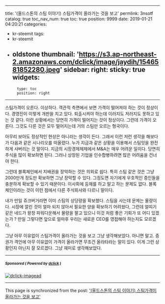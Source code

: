 
---
title: '(올드스톤의 스팀 이야기) 스팀가격이 올라가는 것을 보고'
permlink: 3nsotf
catalog: true
toc_nav_num: true
toc: true
position: 9999
date: 2019-01-21 04:20:21
categories:
- kr-steemit
tags:
- kr-steemit
- oldstone
thumbnail: 'https://s3.ap-northeast-2.amazonaws.com/dclick/image/jaydih/1546581852280.jpeg'
sidebar:
    right:
        sticky: true
widgets:
    -
        type: toc
        position: right
---


스팀가격이 오른다. 이상하다. 객관적 측면에서 보면 가격이 떨어져야 하는 것이 정상이다. 경영진이 이렇게 개판을 치고 있다. 퇴출시켜야 하는데 이러지도 저러지도 못하고 있는 것 같다. 이런 상황에서는 당연히 가격이 떨어지는 것이 정상이다. 그런데 가격이 오른다. 그것도 다른 것은 모두 떨어지는데 거의 스팀만 오르는 형국이다. 

아무리 보아도 정상적인 현상은 아니라는 생각이 든다.
그래서 이런 저런 생각을 해보다가 다음과 같은 시나리오를 떠올렸다.
누가 지금과 같은 상황을 이용해서 스팀잇을 완전하게 사버리는 것 말이다.
지금의 시장경제체제에서 M&A는 매우 어려운 일이다. 당연히 주식을 많이 확보하면 된다.
그러나 상장된 기업을 인수합병하려면 많은 어려움을 건너야 한다. 

그런데 블록체인에서 지배권을 장악하는 것은 의외로 쉽다.
특히 스팀 같은 것은 그냥 2000만개 정도만 확보하면 그냥 장악할 수 있다. 
그정도면 자기에게 우호적인 증인들을 충분하게 확보할 수 있기 때문이다.
이사회에 등재를 하고 말고 하는 문제도 없다. 블록체인이라는 것이 이런 점에서 다른 주식회사와 다르니 말이다. 

내가 만일 쥬크버거라면 이미 스팀의 상당량을 확보했다. 
스팀을 사는데 문제는 물량이다. 시장에 깔린 것이 얼마 되지 않아서 필요한 양을 확보하기 어려웠다,
그런데 얼띠기 같은 네드가 왕창 파워다운해서 물량을 팔고 있으니 이것 처럼 좋은 기회가 또 어디 있겠는가 ?
만일 그렇다면 앞으로 얼마후 우리는 새로운 CEO를 영접해야 하는지도 모르겠다.

그냥 아무 이유없이 스팀가격이 올라가는 것을 보고 그냥 생각해보았다. 
아니면 말고.
증권가 격언에 아무 이유없이 가격이 올라가면 무조건 올라타라는 말이 있다.
이게 그런 상황인지 아닌지 잘 모르겠다. 
그냥 재미로 생각해보았다. 

---

#####  <sub> **Sponsored ( Powered by [dclick](https://www.dclick.io) )** </sub>
[![dclick-imagead](https://s3.ap-northeast-2.amazonaws.com/dclick/image/jaydih/1546581852280.jpeg)](https://api.dclick.io/v1/c?x=eyJhbGciOiJIUzI1NiIsInR5cCI6IkpXVCJ9.eyJjIjoib2xkc3RvbmUiLCJzIjoiM25zb3RmIiwiYSI6WyJpLTEyMSJdLCJ1cmwiOiJodHRwczovL3N0ZWVtaXQuY29tL2tyL0BqYXlkaWgvLXNoYXJlMnN0ZWVtLXNucy0tMTU0NTQ2Mjg4MDcxOSIsImlhdCI6MTU0ODA0NDQ3MSwiZXhwIjoxODYzNDA0NDcxfQ._NNmQYFKvu1ciPcSTH33eXV1QiqpuKAUMdaGKeYIrow)

- - -

This page is synchronized from the post: ['(올드스톤의 스팀 이야기) 스팀가격이 올라가는 것을 보고'](https://steemit.com/@oldstone/3nsotf)
